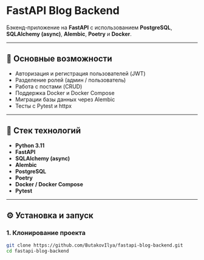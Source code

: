 # FastAPI Blog Backend

Бэкенд-приложение на **FastAPI** с использованием **PostgreSQL**, **SQLAlchemy (async)**, **Alembic**, **Poetry** и **Docker**.

---

## 🚀 Основные возможности

- Авторизация и регистрация пользователей (JWT)
- Разделение ролей (админ / пользователь)
- Работа с постами (CRUD)
- Поддержка Docker и Docker Compose
- Миграции базы данных через Alembic
- Тесты с Pytest и httpx

---

## 🧩 Стек технологий

- **Python 3.11**
- **FastAPI**
- **SQLAlchemy (async)**
- **Alembic**
- **PostgreSQL**
- **Poetry**
- **Docker / Docker Compose**
- **Pytest**

---

## ⚙️ Установка и запуск

### 1. Клонирование проекта
```bash
git clone https://github.com/ButakovIlya/fastapi-blog-backend.git
cd fastapi-blog-backend
